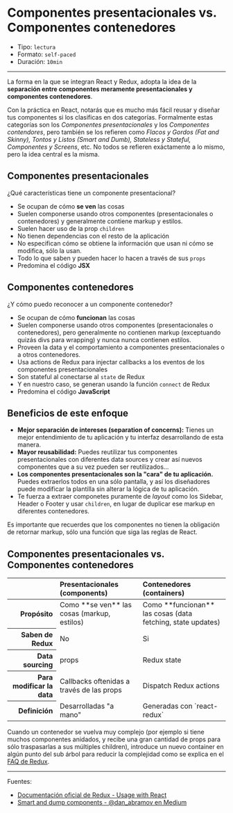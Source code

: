 # Componentes presentacionales vs. Componentes contenedores

* Tipo: `lectura`
* Formato: `self-paced`
* Duración: `10min`

***

La forma en la que se integran React y Redux, adopta la idea de la **separación
entre componentes meramente presentacionales y componentes contenedores**.

Con la práctica en React, notarás que es mucho más fácil reusar y diseñar tus
componentes si los clasificas en dos categorías. Formalmente estas categorías
son los *Componentes presentacionales* y los *Componentes contendores*, pero
también se los refieren como *Flacos y Gordos (Fat and Skinny), Tontos y Listos
(Smart and Dumb), Stateless y Stateful, Componentes y Screens*, etc. No todos se
refieren exáctamente a lo mismo, pero la idea central es la misma.

## Componentes presentacionales

¿Qué características tiene un componente presentacional?

* Se ocupan de cómo **se ven** las cosas
* Suelen componerse usando otros componentes (presentacionales o contenedores) y
  generalmente contiene markup y estilos.
* Suelen hacer uso de la prop `children`
* No tienen dependencias con el resto de la aplicación
* No especifican cómo se obtiene la información que usan ni cómo se modifica,
  sólo la usan.
* Todo lo que saben y pueden hacer lo hacen a través de sus `props`
* Predomina el código **JSX**

## Componentes contenedores

¿Y cómo puedo reconocer a un componente contenedor?

* Se ocupan de cómo **funcionan** las cosas
* Suelen componerse usando otros componentes (presentacionales o contenedores),
  pero generalmente no contienen markup (exceptuando quizás divs para wrapping)
  y nunca nunca contienen estilos.
* Proveen la data y el comportamiento a componentes presentacionales o a otros
  contenedores.
* Usa actions de Redux para injectar callbacks a los eventos de los componentes
  presentacionales
* Son stateful al conectarse al `state` de Redux
* Y en nuestro caso, se generan usando la función `connect` de Redux
* Predomina el código **JavaScript**

## Beneficios de este enfoque

* **Mejor separación de intereses (separation of concerns):** Tienes un mejor
  entendimiento de tu aplicación y tu interfaz desarrollando de esta manera.
* **Mayor reusabilidad:** Puedes reutilizar tus componentes presentacionales con
  diferentes data sources y crear así nuevos componentes que a su vez pueden ser
  reutilizados...
* **Los componentes presentacionales son la "cara" de tu aplicación.** Puedes
  extraerlos todos en una sólo pantalla, y así los diseñadores puede modificar
  la plantilla sin alterar la lógica de tu aplicación.
* Te fuerza a extraer componetes puramente de *layout* como los Sidebar, Header
  o Footer y usar `children`, en lugar de duplicar ese markup en diferentes
  contenedores.

Es importante que recuerdes que los componentes no tienen la obligación de
retornar markup, sólo una función que siga las reglas de React.

## Componentes presentacionales vs. Componentes contenedores

<table>
    <thead>
        <tr>
            <th></th>
            <th scope="col" style="text-align:left">Presentacionales (components)</th>
            <th scope="col" style="text-align:left">Contenedores (containers)</th>
        </tr>
    </thead>
    <tbody>
        <tr>
          <th scope="row" style="text-align:right">Propósito</th>
          <td>Como **se ven** las cosas  (markup, estilos)</td>
          <td>Como **funcionan** las cosas (data fetching, state updates)</td>
        </tr>
        <tr>
          <th scope="row" style="text-align:right">Saben de Redux</th>
          <td>No</th>
          <td>Si</th>
        </tr>
        <tr>
          <th scope="row" style="text-align:right">Data sourcing</th>
          <td>props</td>
          <td>Redux state</td>
        </tr>
        <tr>
          <th scope="row" style="text-align:right">Para modificar la data</th>
          <td>Callbacks oftenidas a través de las props</td>
          <td>Dispatch Redux actions</td>
        </tr>
        <tr>
          <th scope="row" style="text-align:right">Definición</th>
          <td>Desarrolladas "a mano"</td>
          <td>Generadas con `react-redux`</td>
        </tr>
    </tbody>
</table>

Cuando un contenedor se vuelva muy complejo (por ejemplo si tiene muchos
componentes anidados, y recibe una gran cantidad de props para sólo traspasarlas
a sus múltiples children), introduce un nuevo container en algún punto del sub
árbol para reducir la complejidad como se explica en el
[FAQ de Redux](http://redux.js.org/docs/faq/ReactRedux.html#react-multiple-components).

***

Fuentes:

* [Documentación oficial de Redux - Usage with React](http://redux.js.org/docs/basics/UsageWithReact.html)
* [Smart and dump components - @dan_abramov en Medium](https://medium.com/@dan_abramov/smart-and-dumb-components-7ca2f9a7c7d0)
